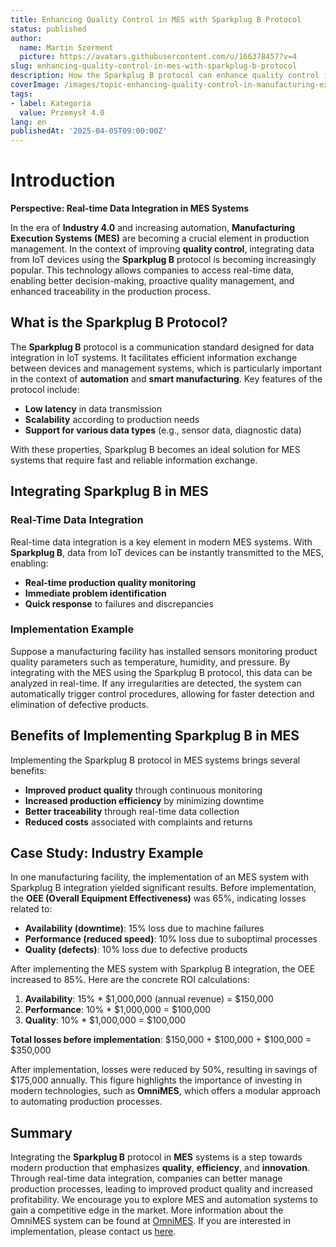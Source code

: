 ```yaml
---
title: Enhancing Quality Control in MES with Sparkplug B Protocol
status: published
author:
  name: Martin Szerment
  picture: https://avatars.githubusercontent.com/u/166378457?v=4
slug: enhancing-quality-control-in-mes-with-sparkplug-b-protocol
description: How the Sparkplug B protocol can enhance quality control in MES systems through real-time data integration.
coverImage: /images/topic-enhancing-quality-control-in-manufacturing-execution-systems-using-sparkplug-b-protocol-for-real-time-data-integra.png
tags:
- label: Kategoria
  value: Przemysł 4.0
lang: en
publishedAt: '2025-04-05T09:00:00Z'
---
```

# Introduction

**Perspective: Real-time Data Integration in MES Systems**

In the era of **Industry 4.0** and increasing automation, **Manufacturing Execution Systems (MES)** are becoming a crucial element in production management. In the context of improving **quality control**, integrating data from IoT devices using the **Sparkplug B** protocol is becoming increasingly popular. This technology allows companies to access real-time data, enabling better decision-making, proactive quality management, and enhanced traceability in the production process.

## What is the Sparkplug B Protocol?

The **Sparkplug B** protocol is a communication standard designed for data integration in IoT systems. It facilitates efficient information exchange between devices and management systems, which is particularly important in the context of **automation** and **smart manufacturing**. Key features of the protocol include:

- **Low latency** in data transmission
- **Scalability** according to production needs
- **Support for various data types** (e.g., sensor data, diagnostic data)

With these properties, Sparkplug B becomes an ideal solution for MES systems that require fast and reliable information exchange.

## Integrating Sparkplug B in MES

### Real-Time Data Integration

Real-time data integration is a key element in modern MES systems. With **Sparkplug B**, data from IoT devices can be instantly transmitted to the MES, enabling:

- **Real-time production quality monitoring**
- **Immediate problem identification**
- **Quick response** to failures and discrepancies

### Implementation Example

Suppose a manufacturing facility has installed sensors monitoring product quality parameters such as temperature, humidity, and pressure. By integrating with the MES using the Sparkplug B protocol, this data can be analyzed in real-time. If any irregularities are detected, the system can automatically trigger control procedures, allowing for faster detection and elimination of defective products.

## Benefits of Implementing Sparkplug B in MES

Implementing the Sparkplug B protocol in MES systems brings several benefits:

- **Improved product quality** through continuous monitoring
- **Increased production efficiency** by minimizing downtime
- **Better traceability** through real-time data collection
- **Reduced costs** associated with complaints and returns

## Case Study: Industry Example

In one manufacturing facility, the implementation of an MES system with Sparkplug B integration yielded significant results. Before implementation, the **OEE (Overall Equipment Effectiveness)** was 65%, indicating losses related to:

- **Availability (downtime)**: 15% loss due to machine failures
- **Performance (reduced speed)**: 10% loss due to suboptimal processes
- **Quality (defects)**: 10% loss due to defective products

After implementing the MES system with Sparkplug B integration, the OEE increased to 85%. Here are the concrete ROI calculations:

1. **Availability**: 15% * $1,000,000 (annual revenue) = $150,000
2. **Performance**: 10% * $1,000,000 = $100,000
3. **Quality**: 10% * $1,000,000 = $100,000

**Total losses before implementation**: $150,000 + $100,000 + $100,000 = $350,000

After implementation, losses were reduced by 50%, resulting in savings of $175,000 annually. This figure highlights the importance of investing in modern technologies, such as **OmniMES**, which offers a modular approach to automating production processes.

## Summary

Integrating the **Sparkplug B** protocol in **MES** systems is a step towards modern production that emphasizes **quality**, **efficiency**, and **innovation**. Through real-time data integration, companies can better manage production processes, leading to improved product quality and increased profitability. We encourage you to explore MES and automation systems to gain a competitive edge in the market. More information about the OmniMES system can be found at [OmniMES](https://www.omnimes.com/en/project). If you are interested in implementation, please contact us [here](https://www.omnimes.com/en/contact).
